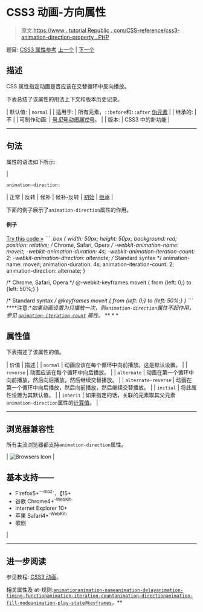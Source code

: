 # CSS3 动画-方向属性

> 原文:[https://www . tutorial Republic . com/CSS-reference/css3-animation-direction-property . PHP](https://www.tutorialrepublic.com/css-reference/css3-animation-direction-property.php)

题目: [CSS3 属性参考](css3-properties.php) [上一个](css3-animation-delay-property.php) | [下一个](css3-animation-duration-property.php)

## 描述

CSS 属性指定动画是否应该在交替循环中反向播放。

下表总结了该属性的用法上下文和版本历史记录。

| 默认值: | `normal` |
| 适用于: | 所有元素，`::before`和`::after` [伪元素](../css-tutorial/css-pseudo-elements.php#pseudo-elements) |
| 继承的: | 不 |
| 可制作动画: | [号*见*号*动图属性*号](css-animatable-properties.php)。 |
| 版本: | CSS3 中的新功能 |

* * *

## 句法

属性的语法如下所示:

| 

```
animation-direction: 
```

 | 正常 &#124; 反转 &#124; 候补 &#124; 候补-反转 &#124; [初始](../definitions.php#initial) &#124; [继承](../definitions.php#inherit) |

下面的例子展示了`animation-direction`属性的作用。

#### 例子

[Try this code »](../codelab.php?topic=css3&file=animation-direction-property "Try this code using online Editor") *```
.box {
    width: 50px;
    height: 50px;
    background: red;
    position: relative;
    /* Chrome, Safari, Opera */
    -webkit-animation-name: moveit;
    -webkit-animation-duration: 4s;
    -webkit-animation-iteration-count: 2;
    -webkit-animation-direction: alternate;
    /* Standard syntax */
    animation-name: moveit;
    animation-duration: 4s;
    animation-iteration-count: 2;
    animation-direction: alternate;
}

/* Chrome, Safari, Opera */
@-webkit-keyframes moveit {
    from {left: 0;}
    to {left: 50%;}
}

/* Standard syntax */
@keyframes moveit {
    from {left: 0;}
    to {left: 50%;}
}
```*  ****注意:**如果动画设置为只播放一次，则`animation-direction`属性不起作用，参见 [`animation-iteration-count`](css3-animation-iteration-count-property.php) 属性。*  ** * *

## 属性值

下表描述了该属性的值。

| 价值 | 描述 |
| `normal` | 动画应该在每个循环中向前播放。这是默认设置。 |
| `reverse` | 动画应该在每个循环中向后播放。 |
| `alternate` | 动画在第一个循环中向前播放，然后向后播放，然后继续交替播放。 |
| `alternate-reverse` | 动画在第一个循环中向后播放，然后向前播放，然后继续交替播放。 |
| `initial` | 将此属性设置为其默认值。 |
| `inherit` | 如果指定的话，关联的元素取其父元素`animation-direction`属性的[计算值](../definitions.php#computed-value)。 |

* * *

## 浏览器兼容性

所有主流浏览器都支持`animation-direction`属性。

| ![Browsers Icon](../Images/e9331123c77668c1832e541c2fca1002.png) | 

## 基本支持——

*   Firefox5+<sup class="badge">—moz-</sup>、【15+
*   谷歌 Chrome4+<sup class="badge">-WebKit-</sup>
*   Internet Explorer 10+
*   苹果 Safari4+<sup class="badge">-WebKit-</sup>
*   歌剧

 |

* * *

## 进一步阅读

参见教程: [CSS3 动画](../css-tutorial/css3-animations.php)。

相关属性及 at-规则:[`animation`](css3-animation-property.php)[`animation-name`](css3-animation-name-property.php)[`animation-delay`](css3-animation-delay-property.php)[`animation-timing-function`](css3-animation-timing-function-property.php)[`animation-iteration-count`](css3-animation-iteration-count-property.php)[`animation-direction`](css3-animation-direction-property.php)[`animation-fill-mode`](css3-animation-fill-mode-property.php)[`animation-play-state`](css3-animation-play-state-property.php)[`@keyframes`](../css-reference/css-at-rules.php)。**